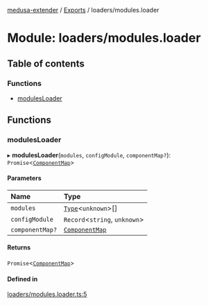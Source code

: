 [medusa-extender](../README.md) / [Exports](../modules.md) / loaders/modules.loader

# Module: loaders/modules.loader

## Table of contents

### Functions

- [modulesLoader](loaders_modules_loader.md#modulesloader)

## Functions

### modulesLoader

▸ **modulesLoader**(`modules`, `configModule`, `componentMap?`): `Promise`<[`ComponentMap`](../classes/core_componentMap.ComponentMap.md)\>

#### Parameters

| Name | Type |
| :------ | :------ |
| `modules` | [`Type`](../interfaces/core_types.Type.md)<`unknown`\>[] |
| `configModule` | `Record`<`string`, `unknown`\> |
| `componentMap?` | [`ComponentMap`](../classes/core_componentMap.ComponentMap.md) |

#### Returns

`Promise`<[`ComponentMap`](../classes/core_componentMap.ComponentMap.md)\>

#### Defined in

[loaders/modules.loader.ts:5](https://github.com/adrien2p/medusa-extender/blob/48060f4/src/loaders/modules.loader.ts#L5)
